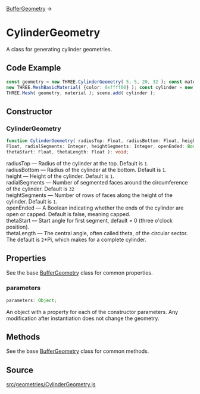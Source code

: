 [BufferGeometry](en\core\BufferGeometry.html) →

# CylinderGeometry

A class for generating cylinder geometries.

## Code Example

  
```ts  
const geometry = new THREE.CylinderGeometry( 5, 5, 20, 32 ); const material =
new THREE.MeshBasicMaterial( {color: 0xffff00} ); const cylinder = new
THREE.Mesh( geometry, material ); scene.add( cylinder );  
```  

## Constructor

### CylinderGeometry

  
  
```ts  
function CylinderGeometry( radiusTop: Float, radiusBottom: Float, height:
Float, radialSegments: Integer, heightSegments: Integer, openEnded: Boolean,
thetaStart: Float, thetaLength: Float ): void;  
```  

radiusTop — Radius of the cylinder at the top. Default is `1`.  
radiusBottom — Radius of the cylinder at the bottom. Default is `1`.  
height — Height of the cylinder. Default is `1`.  
radialSegments — Number of segmented faces around the circumference of the
cylinder. Default is `32`  
heightSegments — Number of rows of faces along the height of the cylinder.
Default is `1`.  
openEnded — A Boolean indicating whether the ends of the cylinder are open or
capped. Default is false, meaning capped.  
thetaStart — Start angle for first segment, default = 0 (three o'clock
position).  
thetaLength — The central angle, often called theta, of the circular sector.
The default is `2`*Pi, which makes for a complete cylinder.

## Properties

See the base [BufferGeometry](en\core\BufferGeometry.html) class for common
properties.

### parameters

  
  
```ts  
parameters: Object;  
```  

An object with a property for each of the constructor parameters. Any
modification after instantiation does not change the geometry.

## Methods

See the base [BufferGeometry](en\core\BufferGeometry.html) class for common
methods.

## Source

<a
href="https://github.com/mrdoob/three.js/blob/master/src/geometries/CylinderGeometry.js">src/geometries/CylinderGeometry.js</a>

